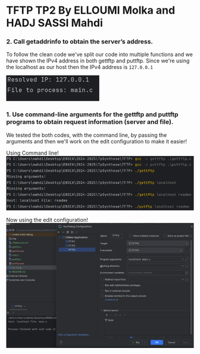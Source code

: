 # TFTP TP2 By ELLOUMI Molka and HADJ SASSI Mahdi



### 2. Call getaddrinfo to obtain the server’s address.
To follow the clean code we've split our code into multiple functions
and we have shown the IPv4 address in both gettftp and puttftp.
Since we're using the localhost as our host then the IPv4 address is ```127.0.0.1```

![img.png](img/q2.png)


### 1. Use command-line arguments for the gettftp and puttftp programs to obtain request information (server and file).

We tested the both codes, with the command line, by passing the arguments and then
we'll work on the edit configuration to make it easier!

Using Command line! 
![q1_1.png](img/q1_1.png)

Now using the edit configuration! 
![img.png](img/q1_2.png)

